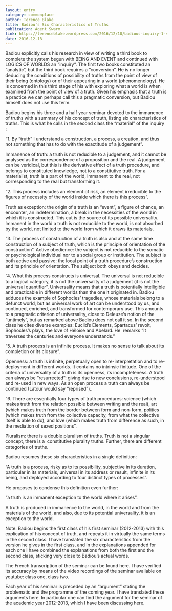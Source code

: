 ```yaml
---
layout: entry
category: commonplace
author: Terence Blake
title: Badiou’s Six Characteristics of Truths
publication: Agent Swarm
link: https://terenceblake.wordpress.com/2016/12/18/badious-inquiry-1-six-characteristics-of-truths/
date: 2016-12-18
---
```


Badiou explicitly calls his research in view of writing a third book to complete the system begun with BEING AND EVENT and continued with LOGICS OF WORLDS an “inquiry“. The first two books constituted an “analytic“, but the third book requires a “conversion”. He is no longer deducing the conditions of possibility of truths from the point of view of their being (ontology) or of their appearing in a world (phenomenology). He is concerned in this third stage of his with exploring what a world is when examined from the point of view of a truth. Given his emphasis that a truth is a practice we can perhaps call this a pragmatic conversion, but Badiou himself does not use this term.

Badiou begins his three and a half year seminar devoted to the immanence of truths with a summary of his concept of truth, listing six characteristics of truths. This is what he calls in the second class the “material” of the inquiry :

“1. By “truth” I understand a construction, a process, a creation, and thus not something that has to do with the exactitude of a judgement”.

Immanence of truth: a truth is not reducible to a judgement, and it cannot be analysed as the correspondence of a proposition and the real. A judgement can be veridical, but this is the derivative effect of a truth procedure, and belongs to constituted knowledge, not to a constitutive truth. For a materialist, truth is a part of the world, immanent to the real, not corresponding to the real but transforming it.

“2. This process includes an element of risk, an element irreducible to the figures of necessity of the world inside which there is this process”.

Truth as exception: the origin of a truth is an “event”, a figure of chance, an encounter, an indetermination, a break in the necessities of the world in which it is constructed. This cut is the source of its possible universality. Immanent in the world a truth is not reducible to the world, is not absorbed by the world, not limited to the world from which it draws its materials.

“3. The process of construction of a truth is also and at the same time construction of a subject of truth, which is the principle of orientation of the construction”.
Active obedience: the subject is not reducible to the somatic or psychological individual nor to a social group or institution. The subject is both active and passive: the local point of a truth procedure’s construction and its principle of orientation. The subject both obeys and decides.

“4. What this process constructs is universal. The universal is not reducible to a logical category, it is not the universality of a judgement (it is not the universal quantifier”.
Universality means that a truth is potentially intelligible and practicable in different worlds than the one it originated in. Badiou adduces the example of Sophocles’ tragedies, whose materials belong to a defunct world, but as universal work of art can be understood by us, and continued, enriched, and transformed for contemporary use. This amounts to a pragmatic criterion of universality, close to Deleuze’s notion of the “untimely”, but as remarked above Badiou does not call it so. In the second class he cites diverse examples: Euclid’s Elements, Spartacus’ revolt, Sophocles’s plays, the love of Héloïse and Abelard. He  remarks “It traverses the centuries and everyone understands.”

“5. A truth process is an infinite process. It makes no sense to talk about its completion or its closure”.

Openness: a truth is infinite, perpetually open to re-interpretation and to re-deployment in different worlds. It contains no intrinsic finitude. One of the criteria of universality of a truth is its openness, its incompleteness. A truth can always be “resurrected”: giving rise to new conclusions, re-understood and re-used in new ways. As an open process a truth can always be continued (Latour would say “reprised”)..

“6. There are essentially four types of truth procedures: science (which makes truth from the relation possible between writing and the real), art (which makes truth from the border between form and non-form, politics (which makes truth from the collective capacity, from what the collective itself is able to do), and love (which makes truth from difference as such, in the mediation of sexed positions”.

Pluralism: there is a double pluralism of truths. Truth is not a singular concept, there is a  constitutive plurality truths. Further, there are different categories of truths.

Badiou resumes these six characteristics in a single definition:

“A truth is a process, risky as to its possibility, subjective in its duration, particular in its materials, universal in its address or result, infinite in its being, and deployed according to four distinct types of processes”.

He proposes to condense this definition even further:

“a truth is an immanent exception to the world where it arises”.

A truth is produced in immanence to the world, in the world and from the materials of the world, and also, due to its potential universality, it is an exception to the world.

Note: Badiou begins the first class of his first seminar (2012-2013) with this explication of his concept of truth, and repeats it in virtually the same terms in the second class. I have translated the six characteristics from the version he gives in the first class, and in the explanations appended for each one I have combined the explanations from both the first and the second class, sticking very close to Badiou’s actual words.

The French transcription of the seminar can be found here. I have verified its accuracy by means of the video recordings of the seminar available on youtube: class one, class two.

Each year of his seminar is preceded by an “argument” stating the problematic and the programme of the coming year. I have translated these arguments here. In particular one can find the argument for the seminar of the academic year 2012-2013, which I have been discussing here.


